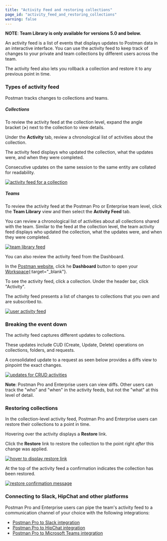 ```yaml
---
title: "Activity Feed and restoring collections"
page_id: "activity_feed_and_restoring_collections"
warning: false
---
```


 **NOTE**: **Team Library is only available for versions 5.0 and below.**

An activity feed is a list of events that displays updates to Postman data in an interactive interface. You can use the activity feed to keep track of changes to your private and team collections by different users across the team. 

The activity feed also lets you rollback a collection and restore it to any previous point in time. 

### Types of activity feed

Postman tracks changes to collections and teams.

##### **Collections**

To review the activity feed at the collection level, expand the angle bracket (**>**) next to the collection to view details.

Under the **Activity** tab, review a chronological list of activities about the collection. 

The activity feed displays who updated the collection, what the updates were, and when they were completed. 

Consecutive updates on the same session to the same entity are collated for readability.

[![activity feed for a collection](https://s3.amazonaws.com/postman-static-getpostman-com/postman-docs/teamlib-activity-feed.png)](https://s3.amazonaws.com/postman-static-getpostman-com/postman-docs/teamlib-activity-feed.png)

##### **Teams**

To review the activity feed at the Postman Pro or Enterprise team level, click the **Team Library** view and then select the **Activity Feed** tab. 

You can review a chronological list of activities about all collections shared with the team. Similar to the feed at the collection level, the team activity feed displays who updated the collection, what the updates were, and when they were completed.

[![team library feed](https://s3.amazonaws.com/postman-static-getpostman-com/postman-docs/teamlib-activityfeed-view.png)](https://s3.amazonaws.com/postman-static-getpostman-com/postman-docs/teamlib-activityfeed-view.png)

You can also review the activity feed from the Dashboard. 

In the [Postman website](https://www.getpostman.com/), click he **Dashboard** button to open your [Workspace](https://app.getpostman.com){:target="_blank"}.

To see the activity feed, click a collection. Under the header bar, click "Activity".

The activity feed presents a list of changes to collections that you own and are subscribed to.

[![user activity feed](https://s3.amazonaws.com/postman-static-getpostman-com/postman-docs/teamlib-feed-dashboard.png)](https://s3.amazonaws.com/postman-static-getpostman-com/postman-docs/teamlib-feed-dashboard.png)

### Breaking the event down

The activity feed captures different updates to collections. 

These updates include CUD (Create, Update, Delete) operations on collections, folders, and requests.

A consolidated update to a request as seen below provides a diffs view to pinpoint the exact changes. 

[![updates for CRUD activities](https://s3.amazonaws.com/postman-static-getpostman-com/postman-docs/event-breakdown.png)](https://s3.amazonaws.com/postman-static-getpostman-com/postman-docs/event-breakdown.png)

**Note**: Postman Pro and Enterprise users can view diffs. Other users can track the "who" and "when" in the activity feeds, but not the "what" at this level of detail. 

### Restoring collections

In the collection-level activity feed, Postman Pro and Enterprise users can restore their collections to a point in time.

Hovering over the activity displays a **Restore** link. 

Click the **Restore** link to restore the collection to the point right _after_ this change was applied.

[![hover to display restore link](https://s3.amazonaws.com/postman-static-getpostman-com/postman-docs/restore-collections.png)](https://s3.amazonaws.com/postman-static-getpostman-com/postman-docs/restore-collections.png)

At the top of the activity feed a confirmation indicates the collection has been restored.

[![restore confirmation message](https://s3.amazonaws.com/postman-static-getpostman-com/postman-docs/58927426.png)](https://s3.amazonaws.com/postman-static-getpostman-com/postman-docs/58927426.png)

### Connecting to Slack, HipChat and other platforms

Postman Pro and Enterprise users can pipe the team's activity feed to a communication channel of your choice with the following integrations:

   *   [Postman Pro to Slack integration](/docs/v6/pro/integrations/slack)
   *   [Postman Pro to HipChat integration](/docs/v6/pro/integrations/hipchat)
   *   [Postman Pro to Microsoft Teams integration](/docs/v6/pro/integrations/microsoft_teams)  
